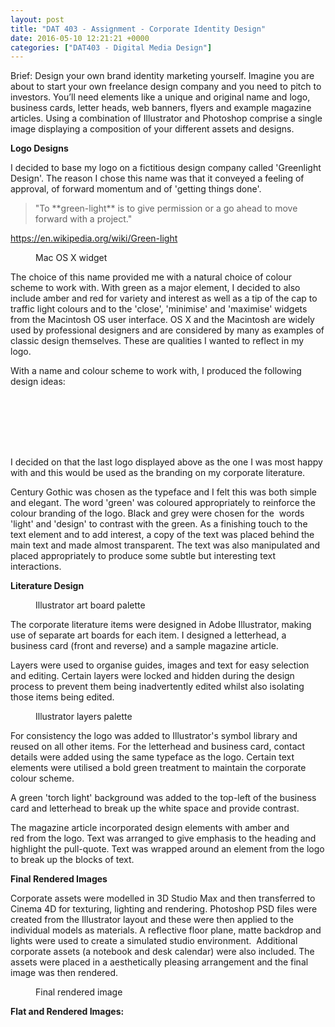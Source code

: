 ```yaml
---
layout: post
title: "DAT 403 - Assignment - Corporate Identity Design"
date: 2016-05-10 12:21:21 +0000
categories: ["DAT403 - Digital Media Design"]
---
```


Brief:&nbsp;Design your own brand identity marketing yourself. Imagine you are about to start your own freelance design company and you need to pitch to investors. You’ll need elements like a unique and original name and logo, business cards, letter heads, web banners, flyers and example magazine articles. Using a combination of Illustrator and Photoshop comprise a single image displaying a composition of your different assets and designs.

**Logo Designs**

I decided to base my logo on a fictitious design company called 'Greenlight Design'. The reason I chose this name was that it conveyed a feeling of approval, of forward momentum and of 'getting things done'.

<blockquote class="wp-block-quote"><p>"To&nbsp;**green-light**&nbsp;is to give permission or a go ahead to move forward with a project."</p>
</blockquote>

<p><a href="https://en.wikipedia.org/wiki/Green-light">https://en.wikipedia.org/wiki/Green-light</a></p>

<figure class="wp-block-image size-full"><a href="{{ site.baseurl }}/wp-content/uploads/2023/05/mac-os-widget.jpg"><img src="https://www.circleseven.co.uk/wp-content/uploads/2023/05/mac-os-widget.jpg" alt="" class="wp-image-678"/></a><figcaption class="wp-element-caption">Mac OS X widget</figcaption></figure>

The choice&nbsp;of this name provided me with a natural choice of colour scheme to work with. With green as a major element, I decided to also include amber and red for variety and interest as well as a tip of the cap to traffic light colours and to the 'close', 'minimise' and 'maximise' widgets from the Macintosh OS user interface. OS X and the Macintosh are widely used by professional designers and are considered by many as examples of classic design themselves. These are qualities I wanted to reflect in my logo.

With a name and colour scheme to work with, I produced the following design ideas:

<figure class="wp-block-gallery has-nested-images columns-default"><figure class="wp-block-image size-large"><a href="{{ site.baseurl }}/wp-content/uploads/2023/05/print_22300011803_o.jpg"><img src="https://www.circleseven.co.uk/wp-content/uploads/2023/05/print_22300011803_o.jpg" alt="" class="wp-image-679"/></a></figure>

<figure class="wp-block-image size-large"><a href="{{ site.baseurl }}/wp-content/uploads/2023/05/print_22502808187_o.jpg"><img src="https://www.circleseven.co.uk/wp-content/uploads/2023/05/print_22502808187_o.jpg" alt="" class="wp-image-683"/></a></figure>

<figure class="wp-block-image size-large"><a href="{{ site.baseurl }}/wp-content/uploads/2023/05/print_22502860588_o.jpg"><img src="https://www.circleseven.co.uk/wp-content/uploads/2023/05/print_22502860588_o.jpg" alt="" class="wp-image-680"/></a></figure>

<figure class="wp-block-image size-large"><a href="{{ site.baseurl }}/wp-content/uploads/2023/05/print_22528854159_o.jpg"><img src="https://www.circleseven.co.uk/wp-content/uploads/2023/05/print_22528854159_o.jpg" alt="" class="wp-image-685"/></a></figure>

<figure class="wp-block-image size-large"><a href="{{ site.baseurl }}/wp-content/uploads/2023/05/print_22529006679_o.jpg"><img src="https://www.circleseven.co.uk/wp-content/uploads/2023/05/print_22529006679_o.jpg" alt="" class="wp-image-684"/></a></figure>

<figure class="wp-block-image size-large"><a href="{{ site.baseurl }}/wp-content/uploads/2023/05/print_22529006719_o.jpg"><img src="https://www.circleseven.co.uk/wp-content/uploads/2023/05/print_22529006719_o.jpg" alt="" class="wp-image-681"/></a></figure>

<figure class="wp-block-image size-large"><a href="{{ site.baseurl }}/wp-content/uploads/2023/05/print_22733165570_o.jpg"><img src="https://www.circleseven.co.uk/wp-content/uploads/2023/05/print_22733165570_o.jpg" alt="" class="wp-image-682"/></a></figure>
</figure>

I decided on that the last logo displayed above as the one I was most happy with and this would be used as the branding on my corporate literature.

Century Gothic was chosen as the typeface and I felt this was both simple and elegant. The word 'green' was coloured appropriately&nbsp;to reinforce the colour branding of the logo. Black and grey were chosen for the &nbsp;words 'light' and 'design' to contrast with the green. As a finishing touch to the text element and to add interest, a copy of the text was placed behind&nbsp;the main text and made almost transparent. The text was also manipulated and placed appropriately to produce some subtle but interesting text interactions.

**Literature Design**

<figure class="wp-block-image size-medium"><a href="{{ site.baseurl }}/wp-content/uploads/2023/05/illustrator_artboard_palette.jpg"><img src="https://www.circleseven.co.uk/wp-content/uploads/2023/05/illustrator_artboard_palette-225x300.jpg" alt="" class="wp-image-686"/></a><figcaption class="wp-element-caption">Illustrator art board palette</figcaption></figure>

The corporate literature items were designed in Adobe Illustrator, making use of separate art boards for each item. I designed a letterhead, a business card (front and reverse) and a sample magazine article.

Layers were used to organise guides, images and text for easy selection and editing. Certain layers were locked and hidden during the design process to prevent them being inadvertently edited whilst also isolating those items being edited.

<figure class="wp-block-image size-medium"><a href="{{ site.baseurl }}/wp-content/uploads/2023/05/illustrator_layers_palette.jpg"><img src="https://www.circleseven.co.uk/wp-content/uploads/2023/05/illustrator_layers_palette-229x300.jpg" alt="" class="wp-image-687"/></a><figcaption class="wp-element-caption">Illustrator layers palette</figcaption></figure>

For consistency the logo was added to Illustrator's symbol library and reused on all other items. For the letterhead and business card, contact details were added using the same typeface as the logo. Certain text elements were utilised a bold green treatment to maintain the corporate colour scheme.

A green 'torch light' background was added to the top-left of the business card and letterhead to break up the white space and provide contrast.

The magazine article incorporated design elements with amber and red&nbsp;from the logo. Text was arranged to give emphasis to the heading and highlight the pull-quote. Text was wrapped around an element from the logo to break up the blocks of text.

**Final Rendered Images**

Corporate assets were modelled in 3D Studio Max and then transferred to Cinema 4D for texturing, lighting and rendering. Photoshop PSD files were created from the Illustrator layout and these were then applied to the individual models as materials. A reflective floor plane, matte backdrop and lights were used to create a simulated studio environment.&nbsp; Additional corporate assets (a notebook and desk calendar) were also included. The assets were placed in a aesthetically pleasing arrangement and the final image was then rendered.

<figure class="wp-block-image size-full"><a href="{{ site.baseurl }}/wp-content/uploads/2023/05/corporate-identity-design-1.jpg"><img src="https://www.circleseven.co.uk/wp-content/uploads/2023/05/corporate-identity-design-1.jpg" alt="" class="wp-image-689"/></a><figcaption class="wp-element-caption">Final rendered image</figcaption></figure>

**Flat and Rendered Images:**

<figure class="wp-block-gallery has-nested-images columns-default is-cropped"><figure class="wp-block-image size-medium"><a href="{{ site.baseurl }}/wp-content/uploads/2023/05/business-cards_22520824487_o.jpg"><img src="https://www.circleseven.co.uk/wp-content/uploads/2023/05/business-cards_22520824487_o-300x188.jpg" alt="" class="wp-image-691"/></a></figure>

<figure class="wp-block-image size-medium"><a href="{{ site.baseurl }}/wp-content/uploads/2023/05/corporate-identity-design_22318031703_o.jpg"><img src="https://www.circleseven.co.uk/wp-content/uploads/2023/05/corporate-identity-design_22318031703_o-300x195.jpg" alt="" class="wp-image-694"/></a></figure>

<figure class="wp-block-image size-medium"><a href="{{ site.baseurl }}/wp-content/uploads/2023/05/corporate-identity-design_22520876288_o.jpg"><img src="https://www.circleseven.co.uk/wp-content/uploads/2023/05/corporate-identity-design_22520876288_o-300x197.jpg" alt="" class="wp-image-692"/></a></figure>

<figure class="wp-block-image size-medium"><a href="{{ site.baseurl }}/wp-content/uploads/2023/05/corporate-identity-design_22520914968_o.jpg"><img src="https://www.circleseven.co.uk/wp-content/uploads/2023/05/corporate-identity-design_22520914968_o-300x188.jpg" alt="" class="wp-image-693"/></a></figure>

<figure class="wp-block-image size-medium"><a href="{{ site.baseurl }}/wp-content/uploads/2023/05/corporate-identity-design_22913182696_o-scaled.jpg"><img src="https://www.circleseven.co.uk/wp-content/uploads/2023/05/corporate-identity-design_22913182696_o-214x300.jpg" alt="" class="wp-image-697"/></a></figure>

<figure class="wp-block-image size-medium"><a href="{{ site.baseurl }}/wp-content/uploads/2023/05/corporate-identity-design_22939166355_o-scaled.jpg"><img src="https://www.circleseven.co.uk/wp-content/uploads/2023/05/corporate-identity-design_22939166355_o-213x300.jpg" alt="" class="wp-image-696"/></a></figure>

<figure class="wp-block-image size-medium"><a href="{{ site.baseurl }}/wp-content/uploads/2023/05/letterhead-finished_22925789972_o.jpg"><img src="https://www.circleseven.co.uk/wp-content/uploads/2023/05/letterhead-finished_22925789972_o-300x188.jpg" alt="" class="wp-image-690"/></a></figure>

<figure class="wp-block-image size-medium"><a href="{{ site.baseurl }}/wp-content/uploads/2023/05/magazine-article_22939188495_o.jpg"><img src="https://www.circleseven.co.uk/wp-content/uploads/2023/05/magazine-article_22939188495_o-300x188.jpg" alt="" class="wp-image-695"/></a></figure>
</figure>
